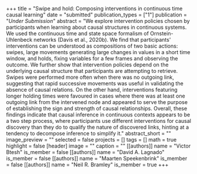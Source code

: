 +++
title = "Swipe and hold: Composing interventions in continuous time causal learning"
date = "submitted"
publication_types = ["1"]
publication = "_Under Submission_"
abstract = "We explore intervention policies chosen by participants when learning about causal structures in continuous systems. We used the continuous time and state space formalism of Ornstein-Uhlenbeck networks (Davis et al., 2020b). We find that participants' interventions can be understood as compositions of two basic actions: swipes, large movements generating large changes in values in a short time window, and holds, fixing variables for a few frames and observing the outcome. We further show that intervention policies depend on the underlying causal structure that participants are attempting to retrieve. Swipes were performed more often when there was no outgoing link, suggesting that rapid successive movements was useful in validating the absence of causal relations. On the other hand, interventions featuring longer holding times were favoured in cases where there was at least one outgoing link from the intervened node and appeared to serve the purpose of establishing the sign and strength of causal relationships. Overall, these findings indicate that causal inference in continuous contexts appears to be a two step process, where participants use different interventions for causal discovery than they do to qualify the nature of discovered links, hinting at a tendency to decompose inference to simplify it."
abstract_short = ""
image_preview = ""
selected = false
projects = []
tags = []
math = true
highlight = false
[header]
image = ""
caption = ""
[[authors]]
	name = "Victor Btesh"
	is_member = false
[[authors]]
	name = "David A. Lagnado"
	is_member = false
[[authors]]
	name = "Maarten Speekenbrink"
	is_member = false
[[authors]]
	name = "Neil R. Bramley"
	is_member = true
+++
